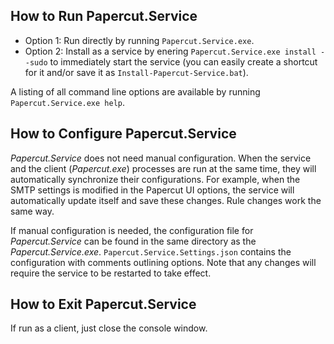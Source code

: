 ## How to Run Papercut.Service

- Option 1:
Run directly by running `Papercut.Service.exe`.
- Option 2: Install as a service by enering `Papercut.Service.exe install --sudo` to immediately start the service (you can easily create a shortcut for it and/or save it as `Install-Papercut-Service.bat`).

A listing of all command line options are available by running `Papercut.Service.exe help`.

## How to Configure Papercut.Service

_Papercut.Service_ does not need manual configuration. When the service and the client (_Papercut.exe_) processes are run at the same time, they will automatically synchronize their configurations. For example, when the SMTP settings is modified in the Papercut UI options, the service will automatically update itself and save these changes. Rule changes work the same way.

If manual configuration is needed, the configuration file for _Papercut.Service_ can be found in the same directory as the _Papercut.Service.exe_. `Papercut.Service.Settings.json` contains the configuration with comments outlining options. Note that any changes will require the service to be restarted to take effect.

## How to Exit Papercut.Service
If run as a client, just close the console window.
